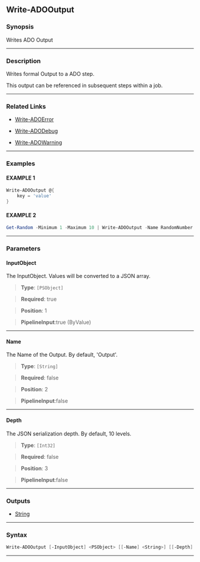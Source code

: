 Write-ADOOutput
---------------
### Synopsis
Writes ADO Output

---
### Description

Writes formal Output to a ADO step.

This output can be referenced in subsequent steps within a job.

---
### Related Links
* [Write-ADOError](Write-ADOError.md)



* [Write-ADODebug](Write-ADODebug.md)



* [Write-ADOWarning](Write-ADOWarning.md)



---
### Examples
#### EXAMPLE 1
```PowerShell
Write-ADOOutput @{
    key = 'value'
}
```

#### EXAMPLE 2
```PowerShell
Get-Random -Minimum 1 -Maximum 10 | Write-ADOOutput -Name RandomNumber
```

---
### Parameters
#### **InputObject**

The InputObject.  Values will be converted to a JSON array.



> **Type**: ```[PSObject]```

> **Required**: true

> **Position**: 1

> **PipelineInput**:true (ByValue)



---
#### **Name**

The Name of the Output.  By default, 'Output'.



> **Type**: ```[String]```

> **Required**: false

> **Position**: 2

> **PipelineInput**:false



---
#### **Depth**

The JSON serialization depth.  By default, 10 levels.



> **Type**: ```[Int32]```

> **Required**: false

> **Position**: 3

> **PipelineInput**:false



---
### Outputs
* [String](https://learn.microsoft.com/en-us/dotnet/api/System.String)




---
### Syntax
```PowerShell
Write-ADOOutput [-InputObject] <PSObject> [[-Name] <String>] [[-Depth] <Int32>] [<CommonParameters>]
```
---
